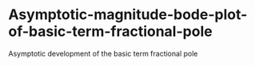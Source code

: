 # Asymptotic-magnitude-bode-plot-of-basic-term-fractional-pole
Asymptotic development of the basic term fractional pole
